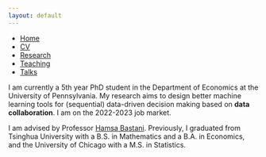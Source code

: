 ```yaml
---
layout: default
---
```


<ul>
<li><a href="./">Home</a></li>
<li><a href="./CV.pdf">CV</a></li>
<li><a href="./research.html">Research</a></li>
<li><a href="./teaching.html">Teaching</a></li>
<li><a href="./talks.html">Talks</a></li>
</ul>

<p>I am currently a 5th year PhD student in the Department of Economics at the University of Pennsylvania. My research aims to design better machine learning tools for (sequential) data-driven decision making based on <b>data collaboration</b>. I am on the 2022-2023 job market. </p>

<p>I am advised by Professor <a href="https://hamsabastani.github.io"> Hamsa Bastani</a>. Previously, I graduated from Tsinghua University with a B.S. in Mathematics and a B.A. in Economics, and the University of Chicago with a M.S. in Statistics. </p>
